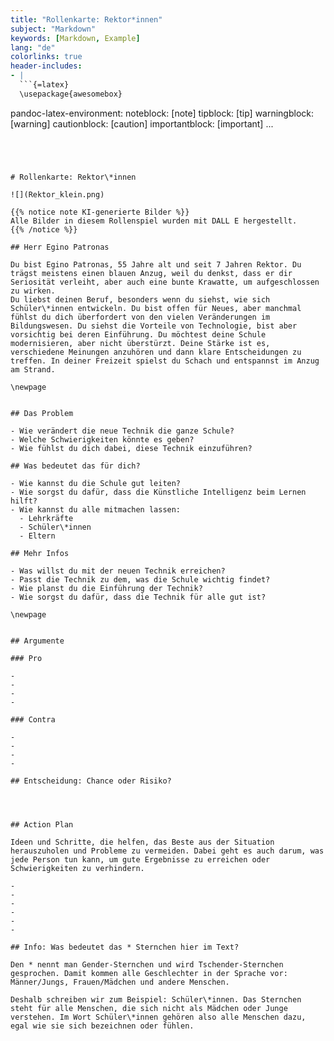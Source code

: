 ```yaml
---
title: "Rollenkarte: Rektor*innen"
subject: "Markdown"
keywords: [Markdown, Example]
lang: "de"
colorlinks: true
header-includes:
- |
  ```{=latex}
  \usepackage{awesomebox}
  ```
pandoc-latex-environment:
  noteblock: [note]
  tipblock: [tip]
  warningblock: [warning]
  cautionblock: [caution]
  importantblock: [important]
...
```




# Rollenkarte: Rektor\*innen

![](Rektor_klein.png)

{{% notice note KI-generierte Bilder %}} 
Alle Bilder in diesem Rollenspiel wurden mit DALL E hergestellt. 
{{% /notice %}}

## Herr Egino Patronas

Du bist Egino Patronas, 55 Jahre alt und seit 7 Jahren Rektor. Du trägst meistens einen blauen Anzug, weil du denkst, dass er dir Seriosität verleiht, aber auch eine bunte Krawatte, um aufgeschlossen zu wirken. 
Du liebst deinen Beruf, besonders wenn du siehst, wie sich Schüler\*innen entwickeln. Du bist offen für Neues, aber manchmal fühlst du dich überfordert von den vielen Veränderungen im Bildungswesen. Du siehst die Vorteile von Technologie, bist aber vorsichtig bei deren Einführung. Du möchtest deine Schule modernisieren, aber nicht überstürzt. Deine Stärke ist es, verschiedene Meinungen anzuhören und dann klare Entscheidungen zu treffen. In deiner Freizeit spielst du Schach und entspannst im Anzug am Strand.

\newpage


## Das Problem

- Wie verändert die neue Technik die ganze Schule?
- Welche Schwierigkeiten könnte es geben?
- Wie fühlst du dich dabei, diese Technik einzuführen?

## Was bedeutet das für dich?

- Wie kannst du die Schule gut leiten?
- Wie sorgst du dafür, dass die Künstliche Intelligenz beim Lernen hilft?
- Wie kannst du alle mitmachen lassen:
  - Lehrkräfte
  - Schüler\*innen
  - Eltern

## Mehr Infos

- Was willst du mit der neuen Technik erreichen?
- Passt die Technik zu dem, was die Schule wichtig findet?
- Wie planst du die Einführung der Technik?
- Wie sorgst du dafür, dass die Technik für alle gut ist?

\newpage


## Argumente

### Pro

-
-
-
-

### Contra

-
-
-
-

## Entscheidung: Chance oder Risiko?




## Action Plan

Ideen und Schritte, die helfen, das Beste aus der Situation herauszuholen und Probleme zu vermeiden. Dabei geht es auch darum, was jede Person tun kann, um gute Ergebnisse zu erreichen oder Schwierigkeiten zu verhindern.

-
-
-
-
-
-

## Info: Was bedeutet das * Sternchen hier im Text?

Den * nennt man Gender-Sternchen und wird Tschender-Sternchen gesprochen. Damit kommen alle Geschlechter in der Sprache vor: Männer/Jungs, Frauen/Mädchen und andere Menschen.

Deshalb schreiben wir zum Beispiel: Schüler\*innen. Das Sternchen steht für alle Menschen, die sich nicht als Mädchen oder Junge verstehen. Im Wort Schüler\*innen gehören also alle Menschen dazu, egal wie sie sich bezeichnen oder fühlen.
